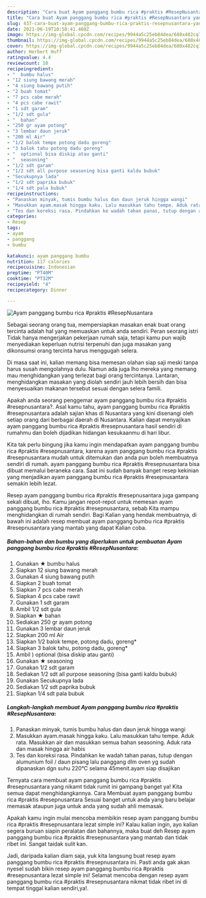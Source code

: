 ```yaml
---
description: "Cara buat Ayam panggang bumbu rica #praktis #ResepNusantara yang lezat Untuk Jualan"
title: "Cara buat Ayam panggang bumbu rica #praktis #ResepNusantara yang lezat Untuk Jualan"
slug: 437-cara-buat-ayam-panggang-bumbu-rica-praktis-resepnusantara-yang-lezat-untuk-jualan
date: 2021-06-19T10:58:41.460Z
image: https://img-global.cpcdn.com/recipes/9944a5c25eb84dea/680x482cq70/ayam-panggang-bumbu-rica-praktis-resepnusantara-foto-resep-utama.jpg
thumbnail: https://img-global.cpcdn.com/recipes/9944a5c25eb84dea/680x482cq70/ayam-panggang-bumbu-rica-praktis-resepnusantara-foto-resep-utama.jpg
cover: https://img-global.cpcdn.com/recipes/9944a5c25eb84dea/680x482cq70/ayam-panggang-bumbu-rica-praktis-resepnusantara-foto-resep-utama.jpg
author: Herbert Huff
ratingvalue: 4.4
reviewcount: 10
recipeingredient:
- "  bumbu halus"
- "12 siung bawang merah"
- "4 siung bawang putih"
- "2 buah tomat"
- "7 pcs cabe merah"
- "4 pcs cabe rawit"
- "1 sdt garam"
- "1/2 sdt gula"
- "  bahan"
- "250 gr ayam potong"
- "3 lembar daun jeruk"
- "200 ml Air"
- "1/2 balok tempe potong dadu goreng"
- "3 balok tahu potong dadu goreng"
- "  optional bisa diskip atau ganti"
- "  seasoning"
- "1/2 sdt garam"
- "1/2 sdt all purpose seasoning bisa ganti kaldu bubuk"
- "Secukupnya lada"
- "1/2 sdt paprika bubuk"
- "1/4 sdt pala bubuk"
recipeinstructions:
- "Panaskan minyak, tumis bumbu halus dan daun jeruk hingga wangi"
- "Masukkan ayam.masak hingga kaku. Lalu masukkan tahu tempe. Aduk rata. Masukkan air dan masukkan semua bahan seasoning. Aduk rata dan masak hingga air habis"
- "Tes dan koreksi rasa. Pindahkan ke wadah tahan panas, tutup dengan alumunium foil / daun pisang lalu panggang dlm oven yg sudah dipanaskan dgn suhu 220℃ selama 45menit.ayam siap disajikan"
categories:
- Resep
tags:
- ayam
- panggang
- bumbu

katakunci: ayam panggang bumbu 
nutrition: 117 calories
recipecuisine: Indonesian
preptime: "PT40M"
cooktime: "PT32M"
recipeyield: "4"
recipecategory: Dinner

---
```



![Ayam panggang bumbu rica #praktis #ResepNusantara](https://img-global.cpcdn.com/recipes/9944a5c25eb84dea/680x482cq70/ayam-panggang-bumbu-rica-praktis-resepnusantara-foto-resep-utama.jpg)

Sebagai seorang orang tua, mempersiapkan masakan enak buat orang tercinta adalah hal yang memuaskan untuk anda sendiri. Peran seorang istri Tidak hanya mengerjakan pekerjaan rumah saja, tetapi kamu pun wajib menyediakan keperluan nutrisi terpenuhi dan juga masakan yang dikonsumsi orang tercinta harus menggugah selera.

Di masa  saat ini, kalian memang bisa memesan olahan siap saji meski tanpa harus susah mengolahnya dulu. Namun ada juga lho mereka yang memang mau menghidangkan yang terlezat bagi orang tercintanya. Lantaran, menghidangkan masakan yang diolah sendiri jauh lebih bersih dan bisa menyesuaikan makanan tersebut sesuai dengan selera famili. 



Apakah anda seorang penggemar ayam panggang bumbu rica #praktis #resepnusantara?. Asal kamu tahu, ayam panggang bumbu rica #praktis #resepnusantara adalah sajian khas di Nusantara yang kini disenangi oleh setiap orang dari berbagai daerah di Nusantara. Kalian dapat menyajikan ayam panggang bumbu rica #praktis #resepnusantara hasil sendiri di rumahmu dan boleh dijadikan hidangan kesukaanmu di hari libur.

Kita tak perlu bingung jika kamu ingin mendapatkan ayam panggang bumbu rica #praktis #resepnusantara, karena ayam panggang bumbu rica #praktis #resepnusantara mudah untuk ditemukan dan anda pun boleh membuatnya sendiri di rumah. ayam panggang bumbu rica #praktis #resepnusantara bisa dibuat memalui beraneka cara. Saat ini sudah banyak banget resep kekinian yang menjadikan ayam panggang bumbu rica #praktis #resepnusantara semakin lebih lezat.

Resep ayam panggang bumbu rica #praktis #resepnusantara juga gampang sekali dibuat, lho. Kamu jangan repot-repot untuk memesan ayam panggang bumbu rica #praktis #resepnusantara, sebab Kita mampu menghidangkan di rumah sendiri. Bagi Kalian yang hendak membuatnya, di bawah ini adalah resep membuat ayam panggang bumbu rica #praktis #resepnusantara yang mantab yang dapat Kalian coba.

<!--inarticleads1-->

##### Bahan-bahan dan bumbu yang diperlukan untuk pembuatan Ayam panggang bumbu rica #praktis #ResepNusantara:

1. Gunakan  ★ bumbu halus
1. Siapkan 12 siung bawang merah
1. Gunakan 4 siung bawang putih
1. Siapkan 2 buah tomat
1. Siapkan 7 pcs cabe merah
1. Siapkan 4 pcs cabe rawit
1. Gunakan 1 sdt garam
1. Ambil 1/2 sdt gula
1. Siapkan  ★ bahan
1. Sediakan 250 gr ayam potong
1. Gunakan 3 lembar daun jeruk
1. Siapkan 200 ml Air
1. Siapkan 1/2 balok tempe, potong dadu, goreng*
1. Siapkan 3 balok tahu, potong dadu, goreng*
1. Ambil  ) optional (bisa diskip atau ganti)
1. Gunakan  ★ seasoning
1. Gunakan 1/2 sdt garam
1. Sediakan 1/2 sdt all purpose seasoning (bisa ganti kaldu bubuk)
1. Gunakan Secukupnya lada
1. Sediakan 1/2 sdt paprika bubuk
1. Siapkan 1/4 sdt pala bubuk




<!--inarticleads2-->

##### Langkah-langkah membuat Ayam panggang bumbu rica #praktis #ResepNusantara:

1. Panaskan minyak, tumis bumbu halus dan daun jeruk hingga wangi
1. Masukkan ayam.masak hingga kaku. Lalu masukkan tahu tempe. Aduk rata. Masukkan air dan masukkan semua bahan seasoning. Aduk rata dan masak hingga air habis
1. Tes dan koreksi rasa. Pindahkan ke wadah tahan panas, tutup dengan alumunium foil / daun pisang lalu panggang dlm oven yg sudah dipanaskan dgn suhu 220℃ selama 45menit.ayam siap disajikan




Ternyata cara membuat ayam panggang bumbu rica #praktis #resepnusantara yang nikamt tidak rumit ini gampang banget ya! Kita semua dapat menghidangkannya. Cara Membuat ayam panggang bumbu rica #praktis #resepnusantara Sesuai banget untuk anda yang baru belajar memasak ataupun juga untuk anda yang sudah ahli memasak.

Apakah kamu ingin mulai mencoba membikin resep ayam panggang bumbu rica #praktis #resepnusantara lezat simple ini? Kalau kalian ingin, ayo kalian segera buruan siapin peralatan dan bahannya, maka buat deh Resep ayam panggang bumbu rica #praktis #resepnusantara yang mantab dan tidak ribet ini. Sangat taidak sulit kan. 

Jadi, daripada kalian diam saja, yuk kita langsung buat resep ayam panggang bumbu rica #praktis #resepnusantara ini. Pasti anda gak akan nyesel sudah bikin resep ayam panggang bumbu rica #praktis #resepnusantara lezat simple ini! Selamat mencoba dengan resep ayam panggang bumbu rica #praktis #resepnusantara nikmat tidak ribet ini di tempat tinggal kalian sendiri,ya!.

